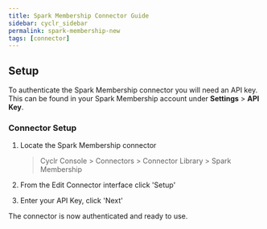 ```yaml
---
title: Spark Membership Connector Guide
sidebar: cyclr_sidebar
permalink: spark-membership-new
tags: [connector]
---
```


## Setup

To authenticate the Spark Membership connector you will need an API key. This can be found in your Spark Membership account under **Settings** > **API Key**.

### Connector Setup

1. Locate the Spark Membership connector

   > Cyclr Console > Connectors > Connector Library > Spark Membership

2. From the Edit Connector interface click 'Setup'

3. Enter your API Key, click 'Next'

The connector is now authenticated and ready to use.

